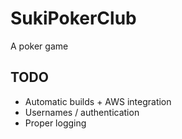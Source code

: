 # SukiPokerClub
A poker game

## TODO
* Automatic builds + AWS integration
* Usernames / authentication
* Proper logging